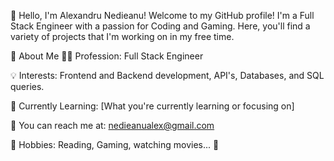 👋 Hello, I'm Alexandru Nedieanu!
Welcome to my GitHub profile! I'm a Full Stack Engineer with a passion for Coding and Gaming. Here, you'll find a variety of projects that I'm working on in my free time.

🌟 About Me
👨‍💻 Profession: Full Stack Engineer

💡 Interests: Frontend and Backend development, API's, Databases, and SQL queries.

🌱 Currently Learning: [What you're currently learning or focusing on]

📩 You can reach me at: nedieanualex@gmail.com

🎨 Hobbies: Reading, Gaming, watching movies... 🍿

